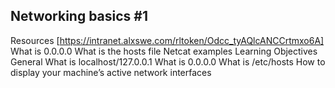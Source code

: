 ## Networking basics #1


Resources
[https://intranet.alxswe.com/rltoken/Odcc_tyAQlcANCCrtmxo6A]
What is 0.0.0.0
What is the hosts file
Netcat examples
Learning Objectives
General
What is localhost/127.0.0.1
What is 0.0.0.0
What is /etc/hosts
How to display your machine’s active network interfaces
